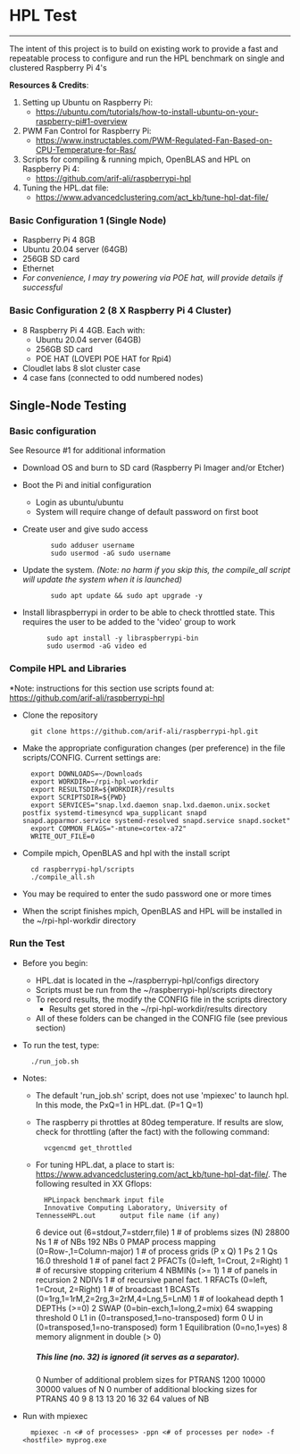 # HPL Test 
---
The intent of this project is to build on existing work to provide a fast and repeatable process  to configure and run the HPL benchmark on single and clustered Raspberry Pi 4's 

**Resources & Credits**:

1. Setting up Ubuntu on Raspberry Pi: 
	-  <https://ubuntu.com/tutorials/how-to-install-ubuntu-on-your-raspberry-pi#1-overview>
2. PWM Fan Control for Raspberry Pi:
	- <https://www.instructables.com/PWM-Regulated-Fan-Based-on-CPU-Temperature-for-Ras/>
3. Scripts for compiling & running mpich, OpenBLAS and HPL on Raspberry Pi 4:
	- <https://github.com/arif-ali/raspberrypi-hpl>
4. Tuning the HPL.dat file:
	- <https://www.advancedclustering.com/act_kb/tune-hpl-dat-file/>
	
### Basic Configuration 1 (Single Node)
- Raspberry Pi 4 8GB
- Ubuntu 20.04 server (64GB)
- 256GB SD card
- Ethernet
- *For convenience, I may try powering via POE hat, will provide details if successful*

### Basic Configuration 2 (8 X Raspberry Pi 4 Cluster)

- 8 Raspberry Pi 4 4GB. Each with:
	- Ubuntu 20.04 server (64GB)
	- 256GB SD card
	- POE HAT (LOVEPI POE HAT for Rpi4)
- Cloudlet labs 8 slot cluster case
- 4 case fans (connected to odd numbered nodes)

## Single-Node Testing

### Basic configuration
See Resource #1 for additional information

- Download OS and burn to  SD card (Raspberry Pi Imager and/or Etcher)
      
- Boot the Pi and initial configuration
	- Login as ubuntu/ubuntu
	- System will require change of default password on first boot
- Create user and give sudo access
	
             sudo adduser username
             sudo usermod -aG sudo username
             
- Update the system.  *(Note: no harm if you skip this, the compile_all script will update the system when it is launched)*
	
             sudo apt update && sudo apt upgrade -y
             
- Install libraspberrypi in order to be able to check throttled state. This requires the user to be added to the 'video' group to work
	
	        sudo apt install -y libraspberrypi-bin
            sudo usermod -aG video ed
   
### Compile HPL and Libraries

*Note:  instructions for this section use scripts found at:
<https://github.com/arif-ali/raspberrypi-hpl>

- Clone the repository

        git clone https://github.com/arif-ali/raspberrypi-hpl.git
        
- Make the appropriate configuration changes (per preference) in the file scripts/CONFIG. Current settings are:
	
	    export DOWNLOADS=~/Downloads
	    export WORKDIR=~/rpi-hpl-workdir
	    export RESULTSDIR=${WORKDIR}/results
	    export SCRIPTSDIR=${PWD}
	    export SERVICES="snap.lxd.daemon snap.lxd.daemon.unix.socket postfix systemd-timesyncd wpa_supplicant snapd snapd.apparmor.service systemd-resolved snapd.service snapd.socket"
	    export COMMON_FLAGS="-mtune=cortex-a72"
	    WRITE_OUT_FILE=0

- Compile mpich, OpenBLAS and hpl with the install script

        cd raspberrypi-hpl/scripts
        ./compile_all.sh
        
- You may be required to enter the sudo password one or more times
- When the script finishes mpich, OpenBLAS and HPL will be installed in the ~/rpi-hpl-workdir directory

### Run the Test

- Before you begin:
	- HPL.dat is located in the ~/raspberrypi-hpl/configs directory
	- Scripts must be run from the ~/raspberrypi-hpl/scripts directory
	- To record results, the modify the CONFIG file in the scripts directory
		- Results get stored in the ~/rpi-hpl-workdir/results directory
	- All of these folders can be changed in the CONFIG file (see previous section)

- To run the test, type:

        ./run_job.sh
        
- Notes:
	- The default 'run_job.sh' script, does not use 'mpiexec' to launch hpl.  In this mode, the PxQ=1 in HPL.dat.  (P=1 Q=1)
	- The raspberry pi throttles at 80deg temperature.  If results are slow, check for throttling (after the fact) with the following command:
	    
	        vcgencmd get_throttled
	      
	- For tuning HPL.dat, a place to start is: <https://www.advancedclustering.com/act_kb/tune-hpl-dat-file/>.  The following resulted in XX Gflops:
        
            HPLinpack benchmark input file
            Innovative Computing Laboratory, University of TennesseHPL.out      output file name (if any) 
		6            device out (6=stdout,7=stderr,file)
		1            # of problems sizes (N)
		28800         Ns
		1            # of NBs
		192           NBs
		0            PMAP process mapping (0=Row-,1=Column-major)
		1            # of process grids (P x Q)
		1            Ps
		2 1          Qs
		16.0         threshold
		1            # of panel fact
		2            PFACTs (0=left, 1=Crout, 2=Right)
		1            # of recursive stopping criterium
		4            NBMINs (>= 1)
		1            # of panels in recursion
		2            NDIVs
		1            # of recursive panel fact.
		1            RFACTs (0=left, 1=Crout, 2=Right)
		1            # of broadcast
		1            BCASTs (0=1rg,1=1rM,2=2rg,3=2rM,4=Lng,5=LnM)
		1            # of lookahead depth
		1            DEPTHs (>=0)
		2            SWAP (0=bin-exch,1=long,2=mix)
		64           swapping threshold
		0            L1 in (0=transposed,1=no-transposed) form
		0            U  in (0=transposed,1=no-transposed) form
		1            Equilibration (0=no,1=yes)
		8            memory alignment in double (> 0)
		##### This line (no. 32) is ignored (it serves as a separator). ######
		0                               Number of additional problem sizes for PTRANS
		1200 10000 30000                values of N
		0                               number of additional blocking sizes for PTRANS
		40 9 8 13 13 20 16 32 64        values of NB

   
- Run with mpiexec

        mpiexec -n <# of processes> -ppn <# of processes per node> -f <hostfile> myprog.exe

